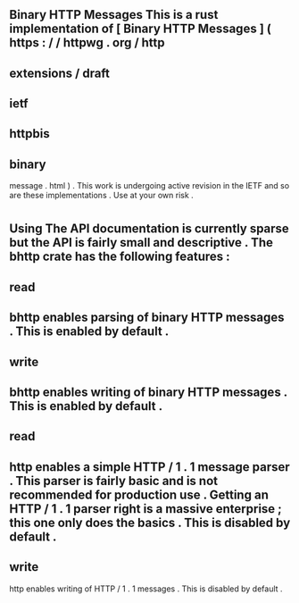 #
Binary
HTTP
Messages
This
is
a
rust
implementation
of
[
Binary
HTTP
Messages
]
(
https
:
/
/
httpwg
.
org
/
http
-
extensions
/
draft
-
ietf
-
httpbis
-
binary
-
message
.
html
)
.
This
work
is
undergoing
active
revision
in
the
IETF
and
so
are
these
implementations
.
Use
at
your
own
risk
.
#
#
Using
The
API
documentation
is
currently
sparse
but
the
API
is
fairly
small
and
descriptive
.
The
bhttp
crate
has
the
following
features
:
-
read
-
bhttp
enables
parsing
of
binary
HTTP
messages
.
This
is
enabled
by
default
.
-
write
-
bhttp
enables
writing
of
binary
HTTP
messages
.
This
is
enabled
by
default
.
-
read
-
http
enables
a
simple
HTTP
/
1
.
1
message
parser
.
This
parser
is
fairly
basic
and
is
not
recommended
for
production
use
.
Getting
an
HTTP
/
1
.
1
parser
right
is
a
massive
enterprise
;
this
one
only
does
the
basics
.
This
is
disabled
by
default
.
-
write
-
http
enables
writing
of
HTTP
/
1
.
1
messages
.
This
is
disabled
by
default
.
